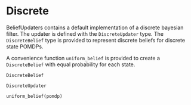 # Discrete 

BeliefUpdaters contains a default implementation of a discrete bayesian filter. The updater is defined with the `DiscreteUpdater` type. The `DiscreteBelief` type is provided to represent discrete beliefs for discrete state POMDPs. 

A convenience function `uniform_belief` is provided to create a `DiscreteBelief` with equal probability for each state. 

```@docs 
DiscreteBelief
```

```@docs
DiscreteUpdater
```

```@docs
uniform_belief(pomdp)
```
